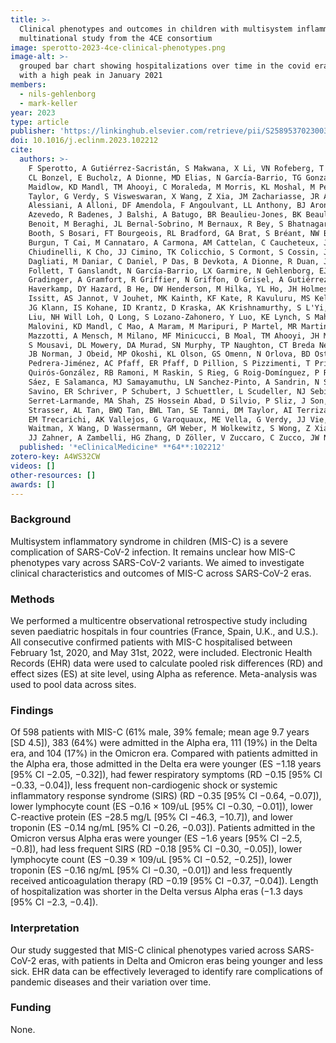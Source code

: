 ```yaml
---
title: >-
  Clinical phenotypes and outcomes in children with multisystem inflammatory syndrome across SARS-CoV-2 variant eras: a
  multinational study from the 4CE consortium
image: sperotto-2023-4ce-clinical-phenotypes.png
image-alt: >-
  grouped bar chart showing hospitalizations over time in the covid eras alpha delta and omicron in Europe and the US,
  with a high peak in January 2021
members:
  - nils-gehlenborg
  - mark-keller
year: 2023
type: article
publisher: 'https://linkinghub.elsevier.com/retrieve/pii/S2589537023003899'
doi: 10.1016/j.eclinm.2023.102212
cite:
  authors: >-
    F Sperotto, A Gutiérrez-Sacristán, S Makwana, X Li, VN Rofeberg, T Cai, FT Bourgeois, GS Omenn, DA Hanauer, C Sáez,
    CL Bonzel, E Bucholz, A Dionne, MD Elias, N García-Barrio, TG González, RW Issitt, KF Kernan, J Laird-Gion, SE
    Maidlow, KD Mandl, TM Ahooyi, C Moraleda, M Morris, KL Moshal, M Pedrera-Jiménez, MA Shah, AM South, A Spiridou, DM
    Taylor, G Verdy, S Visweswaran, X Wang, Z Xia, JM Zachariasse, JR Aaron, A Adam, G Agapito, A Albayrak, G Albi, M
    Alessiani, A Alloni, DF Amendola, F Angoulvant, LL Anthony, BJ Aronow, F Ashraf, A Atz, P Avillach, VA Panickan, PS
    Azevedo, R Badenes, J Balshi, A Batugo, BR Beaulieu-Jones, BK Beaulieu-Jones, DS Bell, A Bellasi, R Bellazzi, V
    Benoit, M Beraghi, JL Bernal-Sobrino, M Bernaux, R Bey, S Bhatnagar, A Blanco-Martínez, M Boeker, CL Bonzel, J
    Booth, S Bosari, FT Bourgeois, RL Bradford, GA Brat, S Bréant, NW Brown, R Bruno, WA Bryant, M Bucalo, E Bucholz, A
    Burgun, T Cai, M Cannataro, A Carmona, AM Cattelan, C Caucheteux, J Champ, J Chen, KY Chen, L Chiovato, L
    Chiudinelli, K Cho, JJ Cimino, TK Colicchio, S Cormont, S Cossin, JB Craig, JL Cruz-Bermúdez, J Cruz-Rojo, A
    Dagliati, M Daniar, C Daniel, P Das, B Devkota, A Dionne, R Duan, J Dubiel, SL DuVall, L Esteve, H Estiri, S Fan, RW
    Follett, T Ganslandt, N García-Barrio, LX Garmire, N Gehlenborg, EJ Getzen, A Geva, RS Goh, TG González, T
    Gradinger, A Gramfort, R Griffier, N Griffon, O Grisel, A Gutiérrez-Sacristán, PH Guzzi, L Han, DA Hanauer, C
    Haverkamp, DY Hazard, B He, DW Henderson, M Hilka, YL Ho, JH Holmes, JP Honerlaw, C Hong, KM Huling, MR Hutch, RW
    Issitt, AS Jannot, V Jouhet, MK Kainth, KF Kate, R Kavuluru, MS Keller, CJ Kennedy, KF Kernan, DA Key, K Kirchoff,
    JG Klann, IS Kohane, ID Krantz, D Kraska, AK Krishnamurthy, S L'Yi, J Leblanc, G Lemaitre, L Lenert, D Leprovost, M
    Liu, NH Will Loh, Q Long, S Lozano-Zahonero, Y Luo, KE Lynch, S Mahmood, SE Maidlow, A Makoudjou, S Makwana, A
    Malovini, KD Mandl, C Mao, A Maram, M Maripuri, P Martel, MR Martins, JS Marwaha, AJ Masino, M Mazzitelli, DR
    Mazzotti, A Mensch, M Milano, MF Minicucci, B Moal, TM Ahooyi, JH Moore, C Moraleda, JS Morris, M Morris, KL Moshal,
    S Mousavi, DL Mowery, DA Murad, SN Murphy, TP Naughton, CT Breda Neto, A Neuraz, J Newburger, KY Ngiam, WF Njoroge,
    JB Norman, J Obeid, MP Okoshi, KL Olson, GS Omenn, N Orlova, BD Ostasiewski, NP Palmer, N Paris, LP Patel, M
    Pedrera-Jiménez, AC Pfaff, ER Pfaff, D Pillion, S Pizzimenti, T Priya, HU Prokosch, RA Prudente, A Prunotto, V
    Quirós-González, RB Ramoni, M Raskin, S Rieg, G Roig-Domínguez, P Rojo, N Romero-Garcia, P Rubio-Mayo, P Sacchi, C
    Sáez, E Salamanca, MJ Samayamuthu, LN Sanchez-Pinto, A Sandrin, N Santhanam, JCC Santos, FJ Sanz Vidorreta, M
    Savino, ER Schriver, P Schubert, J Schuettler, L Scudeller, NJ Sebire, P Serrano-Balazote, P Serre, A
    Serret-Larmande, MA Shah, ZS Hossein Abad, D Silvio, P Sliz, J Son, C Sonday, AM South, F Sperotto, A Spiridou, ZH
    Strasser, AL Tan, BWQ Tan, BWL Tan, SE Tanni, DM Taylor, AI Terriza-Torres, V Tibollo, P Tippmann, EM Toh, C Torti,
    EM Trecarichi, AK Vallejos, G Varoquaux, ME Vella, G Verdy, JJ Vie, S Visweswaran, M Vitacca, KB Wagholikar, LR
    Waitman, X Wang, D Wassermann, GM Weber, M Wolkewitz, S Wong, Z Xia, X Xiong, Y Ye, N Yehya, W Yuan, JM Zachariasse,
    JJ Zahner, A Zambelli, HG Zhang, D Zöller, V Zuccaro, C Zucco, JW Newburger, P Avillach
  published: '*eClinicalMedicine* **64**:102212'
zotero-key: A4WS32CW
videos: []
other-resources: []
awards: []
---
```

### Background
Multisystem inflammatory syndrome in children (MIS-C) is a severe complication of SARS-CoV-2 infection. It remains unclear how MIS-C phenotypes vary across SARS-CoV-2 variants. We aimed to investigate clinical characteristics and outcomes of MIS-C across SARS-CoV-2 eras.

### Methods
We performed a multicentre observational retrospective study including seven paediatric hospitals in four countries (France, Spain, U.K., and U.S.). All consecutive confirmed patients with MIS-C hospitalised between February 1st, 2020, and May 31st, 2022, were included. Electronic Health Records (EHR) data were used to calculate pooled risk differences (RD) and effect sizes (ES) at site level, using Alpha as reference. Meta-analysis was used to pool data across sites.

### Findings
Of 598 patients with MIS-C (61% male, 39% female; mean age 9.7 years [SD 4.5]), 383 (64%) were admitted in the Alpha era, 111 (19%) in the Delta era, and 104 (17%) in the Omicron era. Compared with patients admitted in the Alpha era, those admitted in the Delta era were younger (ES −1.18 years [95% CI −2.05, −0.32]), had fewer respiratory symptoms (RD −0.15 [95% CI −0.33, −0.04]), less frequent non-cardiogenic shock or systemic inflammatory response syndrome (SIRS) (RD −0.35 [95% CI −0.64, −0.07]), lower lymphocyte count (ES −0.16 × 109/uL [95% CI −0.30, −0.01]), lower C-reactive protein (ES −28.5 mg/L [95% CI −46.3, −10.7]), and lower troponin (ES −0.14 ng/mL [95% CI −0.26, −0.03]). Patients admitted in the Omicron versus Alpha eras were younger (ES −1.6 years [95% CI −2.5, −0.8]), had less frequent SIRS (RD −0.18 [95% CI −0.30, −0.05]), lower lymphocyte count (ES −0.39 × 109/uL [95% CI −0.52, −0.25]), lower troponin (ES −0.16 ng/mL [95% CI −0.30, −0.01]) and less frequently received anticoagulation therapy (RD −0.19 [95% CI −0.37, −0.04]). Length of hospitalization was shorter in the Delta versus Alpha eras (−1.3 days [95% CI −2.3, −0.4]).

### Interpretation
Our study suggested that MIS-C clinical phenotypes varied across SARS-CoV-2 eras, with patients in Delta and Omicron eras being younger and less sick. EHR data can be effectively leveraged to identify rare complications of pandemic diseases and their variation over time.

### Funding
None.
